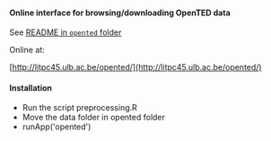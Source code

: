 #### Online interface for browsing/downloading OpenTED data

See [README in `opented` folder](https://github.com/Yannael/OpenTED/tree/master/opented)

Online at:

[http://litpc45.ulb.ac.be/opented/](http://litpc45.ulb.ac.be/opented/)

#### Installation

* Run the script preprocessing.R
* Move the data folder in opented folder
* runApp('opented')
